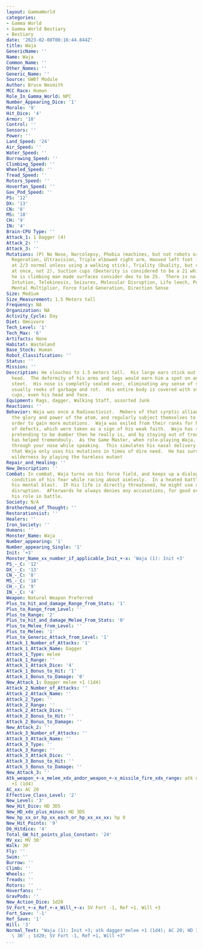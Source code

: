 ```yaml
---
layout: GammaWorld
categories:
- Gamma World
- Gamma World Bestiary
- Bestiary
date: '2023-02-08T00:16:44.844Z'
title: Waja
GenericName: ''
Name: Waja
Common_Name: ''
Other_Names: ''
Generic_Name: ''
Source: GW07 Module
Author: Bruce Nesmith
MCC Race: Human
Role_In_Gamma_World: NPC
Number_Appearing_Dice: '1'
Morale: '9'
Hit_Dice: '4'
Armor: '10'
Control: ''
Sensors: ''
Power: ''
Land_Speed: '24'
Air_Speed: ''
Water_Speed: ''
Burrowing_Speed: ''
Climbing_Speed: ''
Wheeled_Speed: ''
Tread_Speed: ''
Rotors_Speed: ''
Hoverfan_Speed: ''
Gav_Pod_Speed: ''
PS: '12'
DX: '13'
CN: '8'
MS: '18'
CH: '9'
IN: '4'
Brain-CPU Type: ''
Attack_1: 1 Dagger (4)
Attack_2: ''
Attack_3: ''
Mutations: (P) No Nose, Narcolepsy, Phobia (machines, but not robots or computers),
  Regeration, Ultravision, Triple elbowed right arm, Hooved left foot (movement is
  at 2/3 normal unless using a walking stick), Triality (Duality, but can do 3 things
  at once, not 2), Suction cups (Dexterity is considered to be a 21 while climbing.  If
  he is climbing man made surfaces consider dex to be 25.  There is no combat benefit.)(M)
  Intution, Telekinesis, Seizures, Molecular Disruption, Life leech, Periodic amnesia,
  Mental Multiplier, Force Field Generation, Direction Sense
Size: Medium
Size_Measurement: 1.5 Meters tall
Frequency: NA
Organization: NA
Activity_Cycle: Day
Diet: Omnivore
Tech_Level: '1'
Tech_Max: '6'
Artifacts: None
Habitat: Wasteland
Base_Stock: Human
Robot_Classification: ''
Status: ''
Mission: ''
Description: He slouches to 1.5 meters tall.  His large ears stick out from a bald
  head.  The deformity of his arms and legs would earn him a spot on any beggers'
  steet.  His nose is completly sealed over, eliminating any sense of smell.  Waja
  usually reeks of garbage and rot.  His entire body is covered with small suction
  cups, even his head and face.
Equipment: Rags, dagger, Walking Staff, assorted Junk
Reactions: ''
Behavior: Waja was once a Radioactivist.  Mebers of that cyrptic alliance worship
  the glory and power of the atom, and regularly subject themselves to radiation in
  order to gain more mutations.  Waja was exiled from their ranks for his preponderance
  of defects, which were taken as a sign of his weak faith.  Waja has surived by always
  pretending to be dumber then he really is, and by staying out of trouble.  His intution
  has helped tremendouly.  As the Game Master, when role-playing Waja, don't breathe
  through your nose while speaking.  This simulates his nasal delivery.  Be advized
  that Waja only uses his mutations in times of dire need.  He has survived in the
  wilderness by playing the harmless mutant
Repair_and_Healing: ''
New_Description: ''
Combat: In combat, Waja turns on his force field, and keeps up a dialogue on the current
  condition of his fear while racing about aimlesly.  In a heated battle, he uses
  his mental blast.  IF his life is directly threatened, he might use a molecular
  disruption.  AFterwards he always denies any accusations, for good or bad, regarding
  his role in battle.
Society: N/A
Brotherhood_of_Thought: ''
Restorationsist: ''
Healers: ''
Iron_Society: ''
Humans: ''
Monster_Name: Waja
Number_appearing: '1'
Number_appearing_Single: '1'
Init: '+3'
Monster_Name_xx_number_if_applicable_Init_+-x: 'Waja (1): Init +3'
PS_-_C: '12'
DX_-_C: '13'
CN_-_C: '8'
MS_-_C: '18'
CH_-_C: '9'
IN_-_C: '4'
Weapon: Natural Weapon Preferred
Plus_to_hit_and_damage_Range_from_Stats: '1'
Plus_to_Range_from_Level: ''
Plus_to_Range: '2'
Plus_to_hit_and_damage_Melee_From_Stats: '0'
Plus_to_Melee_from_Level: ''
Plus_to_Melee: '1'
Plus_to_Generic_Attack_from_Level: '1'
Attack_1_Number_of_Attacks: '1'
Attack_1_Attack_Name: Dagger
Attack_1_Type: melee
Attack_1_Range: ''
Attack_1_Attack_Dice: '4'
Attack_1_Bonus_to_Hit: '1'
Attack_1_Bonus_to_Damage: '0'
New_Attack_1: Dagger melee +1 (1d4)
Attack_2_Number_of_Attacks: ''
Attack_2_Attack_Name: ''
Attack_2_Type: ''
Attack_2_Range: ''
Attack_2_Attack_Dice: ''
Attack_2_Bonus_to_Hit: ''
Attack_2_Bonus_to_Damage: ''
New_Attack_2: ''
Attack_3_Number_of_Attacks: ''
Attack_3_Attack_Name: ''
Attack_3_Type: ''
Attack_3_Range: ''
Attack_3_Attack_Dice: ''
Attack_3_Bonus_to_Hit: ''
Attack_3_Bonus_to_Damage: ''
New_Attack_3: ''
Atk_weapon_+-x_melee_xdx_andor_weapon_+-x_missile_fire_xdx_range: atk dagger melee
  +1 (1d4)
AC_xx: AC 20
Effective_Class_Level: '2'
New_Level: '3'
New_Hit_Dice: HD 3D5
New_HD_xdx_plus_minus: HD 3D5
New_hp_xx_or_hp_xx_each_or_hp_xx_xx_xx: hp 9
New_Hit_Points: '9'
D6_Hitdice: '4'
Total_GW_hit_points_plus_Constant: '24'
MV_xx: MV 30'
Walk: 30'
Fly: ''
Swim: ''
Burrow: ''
Climb: ''
Wheels: ''
Treads: ''
Rotors: ''
Hoverfans: ''
GravPods: ''
New_Action_Dice: 1d20
SV_Fort_+-x_Ref_+-x_Will_+-x: SV Fort -1, Ref +1, Will +3
Fort_Save: '-1'
Ref_Save: '1'
Will: '3'
Normal_Text: "Waja (1): Init +3; atk dagger melee +1 (1d4); AC 20; HD 3D5 hp 9; MV\
  \ 30' ; 1d20; SV Fort -1, Ref +1, Will +3"
...
```

